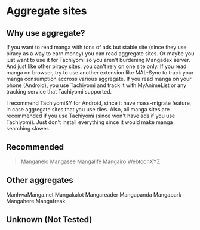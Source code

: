 # Aggregate sites
## Why use aggregate?
If you want to read manga with tons of ads but stable site (since they use piracy as a way to earn money) you can read aggregate sites. Or maybe you just want to use it for Tachiyomi so you aren't burdening Mangadex server. And just like other piracy sites, you can't rely on one site only. If you read manga on browser, try to use another extension like MAL-Sync to track your manga consumption accross various aggregate. If you read manga on your phone (Android), you use Tachiyomi and track it with MyAnimeList or any tracking service that Tachiyomi supported. 

I recommend TachiyomiSY for Android, since it have mass-migrate feature, in case aggregate sites that you use dies. Also, all manga sites are recommended if you use Tachiyomi (since won't have ads if you use Tachiyomi). Just don't install everything since it would make manga searching slower.
## Recommended
> Manganelo
> Mangasee
> Mangalife
Mangairo
WebtoonXYZ
## Other aggregates
ManhwaManga.net
Mangakalot
Mangareader
Mangapanda
Mangapark
Mangahere
Mangafreak
## Unknown (Not Tested)
